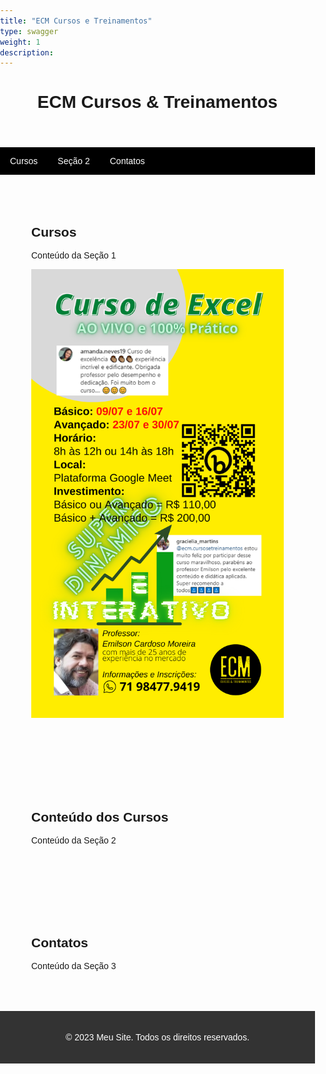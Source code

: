 ```yaml
---
title: "ECM Cursos e Treinamentos"
type: swagger
weight: 1
description:
---
```


<html>
<head>
  <title>ECM Cursos & Treinamentos</title>
  <style>
    /* Estilos opcionais para melhorar a aparência do site */
    body {
      font-family: Arial, sans-serif;
      margin: 0;
      padding: 0;
    }
    
    header {
      background-color: #f2f2f2;
      padding: 20px;
      text-align: center;
    }
    
    nav {
      background-color: #000;
      overflow: hidden;
    }
    
    nav a {
      float: left;
      color: white;
      text-align: center;
      padding: 14px 16px;
      text-decoration: none;
    }
    
    section {
      padding: 50px;
    }
    
    footer {
      background-color: #333;
      color: white;
      padding: 20px;
      text-align: center;
    }
  </style>
</head>
<body>
  <header>
    <h1>ECM Cursos & Treinamentos</h1>
  </header>
  
  <nav>
    <a href="#cursos">Cursos</a>
    <a href="#secao2">Seção 2</a>
    <a href="#contatos">Contatos</a>
  </nav>

  <section id="cursos">
    <h2>Cursos</h2>
    <p>Conteúdo da Seção 1</p>
    <p><img src="https://github.com/ProfEmilson/ECMCursoseTreinamentos/blob/main/imagens/5.png" alt="Curso de Excel"></p>

  </section>
  
  <section id="conteudo">
    <h2>Conteúdo dos Cursos</h2>
    <p>Conteúdo da Seção 2</p>
  </section>
  
  <section id="contatos">
    <h2>Contatos</h2>
    <p>Conteúdo da Seção 3</p>
  </section>
  
  <footer>
    <p>&copy; 2023 Meu Site. Todos os direitos reservados.</p>
  </footer>
</body>
</html>
